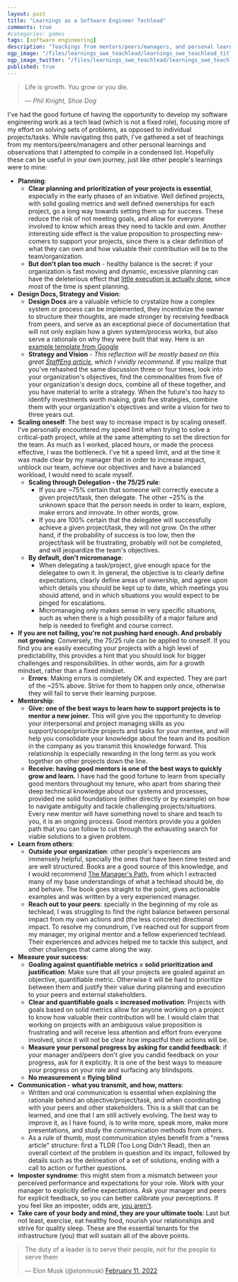 ```yaml
---
layout: post
title: "Learnings as a Software Engineer Techlead"
comments: true
#categories: games
tags: [software engineering]
description: "Teachings from mentors/peers/managers, and personal learnings during my tenure as a SWE tech lead"
ogp_image: "/files/learnings_swe_teachlead/learnings_swe_teachlead_title2_705.png"
ogp_image_twitter: "/files/learnings_swe_teachlead/learnings_swe_teachlead_title2_705.png"
published: true
---
```


> Life is growth. You grow or you die.
> 
> *― Phil Knight, Shoe Dog*

I've had the good fortune of having the opportunity to develop my software engineering work as a tech lead (which is not a fixed role), focusing more of my effort on solving sets of problems, as opposed to individual projects/tasks. While navigating this path, I've gathered a set of teachings from my mentors/peers/managers and other personal learnings and observations that I attempted to compile in a condensed list. Hopefully these can be useful in your own journey, just like other people's learnings were to mine:


<!--more-->

- **Planning**:
  - **Clear planning and prioritization of your projects is essential**, especially in the early phases of an initiative. Well defined projects, with solid goaling metrics and well defined ownerships for each project, go a long way towards setting them up for success. These reduce the risk of not meeting goals, and allow for everyone involved to know which areas they need to tackle and own. Another interesting side effect is the value proposition to prospecting new-comers to support your projects, since there is a clear definition of what they can own and how valuable their contribution will be to the team/organization.
  - **But don't plan too much** - healthy balance is the secret: if your organization is fast moving and dynamic, excessive planning can have the deleterious effect that [little execution is actually done](https://en-academic.com/dic.nsf/enwiki/11647520), since most of the time is spent planning.
- **Design Docs, Strategy and Vision**: 
  - **Design Docs** are a valuable vehicle to crystalize how a complex system or process can be implemented, they incentivize the owner to structure their thoughts, are made stronger by receiving feedback from peers, and serve as an exceptional piece of documentation that will not only explain how a given system/process works, but also serve a rationale on why they were built that way. Here is an [example template from Google](https://www.industrialempathy.com/posts/design-docs-at-google/)
  - **Strategy and Vision** - *This reflection will be mostly based on this great [StaffEng article](https://staffeng.com/guides/engineering-strategy), which I vividly recommend.* If you realize that you've rehashed the same discussion three or four times, look into your organization's objectives, find the commonalities from five of your organization's design docs, combine all of these together, and you have material to write a strategy. When the future's too hazy to identify investments worth making, grab five strategies, combine them with your organization's objectives and write a vision for two to three years out.
- **Scaling oneself**: The best way to increase impact is by scaling oneself. I've personally encountered my speed limit when trying to solve a critical-path project, while at the same attempting to set the direction for the team. As much as I worked, placed hours, or made the process effective, I was the bottleneck. I've hit a speed limit, and at the time it was made clear by my manager that in order to increase impact, unblock our team, achieve our objectives and have a balanced workload, I would need to scale myself.
  - **Scaling through Delegation - the 75/25 rule**:
    - If you are ~75% certain that someone will correctly execute a given project/task, then delegate. The other ~25% is the unknown space that the person needs in order to learn, explore, make errors and innovate. In other words, grow.
    - If you are 100% certain that the delegatee will successfully achieve a given project/task, they will not grow. On the other hand, if the probability of success is too low, then the project/task will be frustrating, probably will not be completed, and will jeopardize the team's objectives.
  - **By default, don't micromanage**: 
    - When delegating a task/project, give enough space for the delegatee to own it. In general, the objective is to clearly define expectations, clearly define areas of ownership, and agree upon which details you should be kept up to date, which meetings you should attend, and in which situations you would expect to be pinged for escalations.
    - Micromanaging only makes sense in very specific situations, such as when there is a high possibility of a major failure and help is needed to firefight and course correct.
- **If you are not failing, you're not pushing hard enough. And probably not growing**: Conversely, the 75/25 rule can be applied to oneself. If you find you are easily executing your projects with a high level of predictability, this provides a hint that you should look for bigger challenges and responsibilities. In other words, aim for a growth mindset, rather than a fixed mindset.
  - **Errors**: Making errors is completely OK and expected. They are part of the ~25% above. Strive for them to happen only once, otherwise they will fail to serve their learning purpose.
- **Mentorship**:
  - **Give: one of the best ways to learn how to support projects is to mentor a new joiner.** This will give you the opportunity to develop your interpersonal and project managing skills as you support/scope/prioritize projects and tasks for your mentee, and will help you consolidate your knowledge about the team and its position in the company as you transmit this knowledge forward. This relationship is especially rewarding in the long term as you work together on other projects down the line.
  - **Receive: having good mentors is one of the best ways to quickly grow and learn.** I have had the good fortune to learn from specially good mentors throughout my tenure, who apart from sharing their deep technical knowledge about our systems and processes, provided me solid foundations (either directly or by example) on how to navigate ambiguity and tackle challenging projects/situations. Every new mentor will have something novel to share and teach to you, it is an ongoing process. Good mentors provide you a golden path that you can follow to cut through the exhausting search for viable solutions to a given problem.
- **Learn from others**: 
  - **Outside your organization**: other people's experiences are immensely helpful, specially the ones that have been time tested and are well structured. Books are a good source of this knowledge, and I would recommend [The Manager's Path](https://www.amazon.co.uk/Manager%60s-Path-Camille-Fournier/dp/1491973897), from which I extracted many of my base understandings of what a techlead should be, do and behave. The book goes straight to the point, gives actionable examples and was written by a very experienced manager.
  - **Reach out to your peers**: specially in the beginning of my role as techlead, I was struggling to find the right balance between personal impact from my own actions and (the less concrete) directional impact. To resolve my conundrum, I've reached out for support from my manager, my original mentor and a fellow experienced techlead. Their experiences and advices helped me to tackle this subject, and other challenges that came along the way.
- **Measure your success**:
  - **Goaling against quantifiable metrics = solid prioritization and justification**: Make sure that all your projects are goaled against an objective, quantifiable metric. Otherwise it will be hard to prioritize between them and justify their value during planning and execution to your peers and external stakeholders.
  - **Clear and quantifiable goals = increased motivation**: Projects with goals based on solid metrics allow for anyone working on a project to know how valuable their contribution will be. I would claim that working on projects with an ambiguous value proposition is frustrating and will receive less attention and effort from everyone involved, since it will not be clear how impactful their actions will be.
  - **Measure your personal progress by asking for candid feedback**: if your manager and/peers don't give you candid feedback on your progress, ask for it explicitly. It is one of the best ways to measure your progress on your role and surfacing any blindspots.
  - **No measurement = flying blind**
- **Communication - what you transmit, and how, matters**:
  - Written and oral communication is essential when explaining the rationale behind an objective/project/task, and when coordinating with your peers and other stakeholders. This is a skill that can be learned, and one that I am still actively evolving. The best way to improve it, as I have found, is to write more, speak more, make more presentations, and study the communication methods from others.
  - As a rule of thumb, most communication styles benefit from a "news article" structure: first a TLDR (Too Long Didn't Read), then an overall context of the problem in question and its impact, followed by details such as the delineation of a set of solutions, ending with a call to action or further questions.
- **Imposter syndrome**: this might stem from a mismatch between your perceived performance and expectations for your role. Work with your manager to explicitly define expectations. Ask your manager and peers for explicit feedback, so you can better calibrate your perceptions. If you feel like an imposter, odds are, [you aren't](https://zapier.com/blog/actual-impostors-dont-get-impostor-syndrome/).
- **Take care of your body and mind, they are your ultimate tools**: Last but not least, exercise, eat healthy food, nourish your relationships and strive for quality sleep. These are the essential tenants for the infrastructure (you) that will sustain all of the above points.



<blockquote class="twitter-tweet"><p lang="en" dir="ltr">The duty of a leader is to serve their people, not for the people to serve them</p>&mdash; Elon Musk (@elonmusk) <a href="https://twitter.com/elonmusk/status/1492227328386154509?ref_src=twsrc%5Etfw">February 11, 2022</a></blockquote> <script async src="https://platform.twitter.com/widgets.js" charset="utf-8"></script> 




